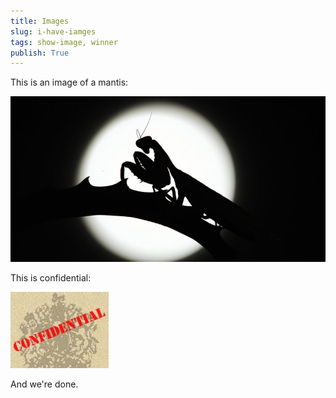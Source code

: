 ```yaml
---
title: Images
slug: i-have-iamges
tags: show-image, winner
publish: True
---
```


This is an image of a mantis:

![Image One](images/an-image.png)

This is confidential:

![Image Two](another-image.net-folder/an-image.png)

And we're done.
